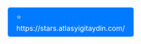 <p align="start" style="position: relative; display: inline-block;">
   <a href="https://stars.atlasyigitaydin.com" target="_blank" style="position: absolute; top: 50%; left: 50%; transform: translate(-50%, -50%); background-color: #007bff; color: white; padding: 10px 20px; text-decoration: none; font-size: 16px; border-radius: 5px;">
     ⭐ https://stars.atlasyigitaydin.com/
  </a>
  <img src="https://github.com/user-attachments/assets/1c7e2e2e-a6b6-4084-9c63-03e0850d66e5" alt="README Banner">
</p>
